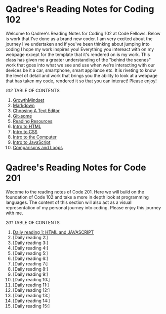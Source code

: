 # Qadree's Reading Notes for Coding 102

Welcome to Qadree's Reading Notes for Coding 102 at Code Fellows. Below is work that I've done as a brand new coder. I am very excited about the journey I've undertaken and if you've been thinking about jumping into coding I hope my work inspires you! Everything you intereact with on my webpage except for the template that it's rendered on is my work. This class has given me a greater understanding of the "behind the scenes" work that goes into what we see and use when we're interacting with our devices be it a car, smartphone, smart appliance etc. It is riveting to know the level of detail and work that brings you the ability to look at a webpage that has taken my code, rendered it so that you can interact! Please enjoy!


*102* TABLE OF CONTENTS

   1. [GrowthMindset](/GrowthMindset.md)
   1. [Markdown](/markdown.md)
   1. [Choosing A Text Editor](/Choosing-text-editor.md)
   1. [Git-some](/Git-some.md)
   1. [Reading Resources](/Resources.md)
   1. [Intro to HTML](/html.md)
   1. [Intro to CSS](/css.md)
   1. [Intro to the Computer](/cpu.md)
   1. [Intro to JavaScript](/java.md)
   1. [Comparisons and Loops](/loop.md)
   

# Qadree's Reading Notes for Code 201

Wecome to the reading notes of Code 201. Here we will build on the foundation of Code 102 and take a more in depth look at programming languages. The content of this section will also act as a visual representation of my personal journey into coding. Please enjoy this journey with me.

*201* TABLE OF CONTENTS

1. [Daily reading 1: HTML and JAVASCRIPT](/class-01.md)
1. [Daily reading 2:]
1. [Daily reading 3:]
1. [Daily reading 4:]
1. [Daily reading 5:]
1. [Daily reading 6:]
1. [Daily reading 7:]
1. [Daily reading 8:]
1. [Daily reading 9:]
1. [Daily reading 10:]
1. [Daily reading 11:]
1. [Daily reading 12:]
1. [Daily reading 13:]
1. [Daily reading 14:]
1. [Daily reading 15:]